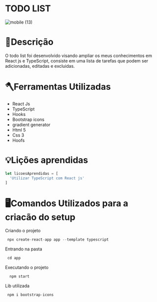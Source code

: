 # TODO LIST
![mobile (13)](https://user-images.githubusercontent.com/86388276/185192155-4c528d8d-584c-40ac-baf3-f11bdfd43706.png)

# 📕Descrição
O todo list foi desenvolvido visando ampliar os meus conhecimentos em React js e TypeScript, consiste em uma lista de tarefas
que podem ser adicionadas, editadas e excluidas.


# 🪓Ferramentas Utilizadas

- React Js
- TypeScript
- Hooks
- Bootstrap icons
- gradient generator
- Html 5
- Css 3
- Hoofs

 
# 💡Lições aprendidas
```JavaScript
let licoesAprendidas = [
  'Utilizar TypeScript com React js'
]
```

# 🖥️Comandos Utilizados para a criacão do setup

Criando o projeto
```javascript
 npx create-react-app app --template typescript 
```
Entrando na pasta
```javascript
 cd app
```
Executando o projeto
```javascript
  npm start
```
Lib utilizada
```javascript
 npm i bootstrap-icons
```

